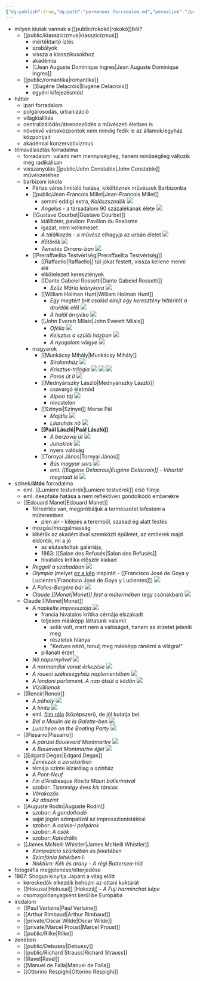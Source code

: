 ```yaml
---
{"dg-publish":true,"dg-path":"permanens forradalom.md","permalink":"/permanens-forradalom/"}
---
```


- milyen kiutak vannak a [[public/rokokó\|rokokó]]ból?
	- [[public/klasszicizmus\|klasszicizmus]]
		- mértéktartó ízlés
		- szabályok
		- vissza a klasszikusokhoz
		- akadémia
		- [[Jean Auguste Dominique Ingres\|Jean Auguste Dominique Ingres]]
	- [[public/romantika\|romantika]]
		- [[Eugéne Delacroix\|Eugéne Delacroix]]
		- egyéni kifejezésmód
- háttér
	- ipari forradalom
	- polgárosodás, urbanizáció
	- világkiállítás
	- centralizálódás/átrendeződés a művészeti életben is
	- növekvő városközpontok nem mindig fedik le az államok/egyház központjait
	- akadémiai konzervativizmus
- témaválasztás forradalma
	- forradalom: valami nem mennyiségileg, hanem minőségileg változik meg radikálisan
	- visszanyúlás [[public/John Constable\|John Constable]] művészetéhez
	- barbizoni iskola
		- Párizs város limitáló hatása, kiköltöznek művészek Barbizonba
		- [[public/Jean-Francois Millet\|Jean-Francois Millet]]
			- semmi eddigi extra, *Kalászszedők* ![](https://www.keparuhaz.hu/images/tmp/700/products/45/2645.jpg)
			- *Angelus* - a társadalom 90 százalékának élete ![](https://upload.wikimedia.org/wikipedia/commons/thumb/1/17/JEAN-FRAN%C3%87OIS_MILLET_-_El_%C3%81ngelus_%28Museo_de_Orsay%2C_1857-1859._%C3%93leo_sobre_lienzo%2C_55.5_x_66_cm%29.jpg/800px-JEAN-FRAN%C3%87OIS_MILLET_-_El_%C3%81ngelus_%28Museo_de_Orsay%2C_1857-1859._%C3%93leo_sobre_lienzo%2C_55.5_x_66_cm%29.jpg)
		- [[Gustave Courbet\|Gustave Courbet]]
			- kiállítótér, pavilon: Pavillon du Realisme
			- igazat, nem kellemeset
			- *A találkozás* - a művész elhagyja az urbán életet ![](https://www.meisterdrucke.hu/kunstwerke/1260px/Gustave_Courbet_-_The_meeting_or_Hello_Mr_Courbet_Meeting_between_Alfred_Bruyas_and_Gustave_Courbe_-_%28MeisterDrucke-946963%29.jpg)
			- *Kőtörők* ![](https://upload.wikimedia.org/wikipedia/commons/thumb/4/46/Gustave_Courbet_-_The_Stonebreakers_-_WGA05457.jpg/1200px-Gustave_Courbet_-_The_Stonebreakers_-_WGA05457.jpg)
			- *Temetés Ornans-ban* ![](https://www.meisterdrucke.hu/kunstwerke/1260px/Gustave_Courbet_-_The_Funeral_at_Ornans_1850_-_%28MeisterDrucke-726221%29.jpg)
		- [[Preraffaelita Testvériség\|Preraffaelita Testvériség]]
			- [[Raffaello\|Raffaello]] túl jókat festett, vissza kellene menni elé
			- elkötelezett keresztények
			- [[Dante Gabeiel Rossetti\|Dante Gabeiel Rossetti]]
				- *Szűz Mária leánykora* ![](https://www.meisterdrucke.hu/kunstwerke/1260px/Dante_Gabriel_Rossetti_-_The_Girlhood_of_Mary_Virgin_-_%28MeisterDrucke-690679%29.jpg)
			- [[William Holman Hunt\|William Holman Hunt]]
				- *Egy megtért brit család elrejt egy keresztény hittérítőt a druidák elől* ![](https://upload.wikimedia.org/wikipedia/commons/thumb/b/b5/William_Holman_Hunt_-_A_Converted_British_Family.jpg/800px-William_Holman_Hunt_-_A_Converted_British_Family.jpg)
				- *A halál árnyéka* ![](https://upload.wikimedia.org/wikipedia/commons/0/03/William_holman_hunt-the_shadow_of_death.jpg)
			- [[John Everett Milais\|John Everett Milais]] 
				- *Ofélia* ![](https://upload.wikimedia.org/wikipedia/commons/thumb/9/94/John_Everett_Millais_-_Ophelia_-_Google_Art_Project.jpg/1200px-John_Everett_Millais_-_Ophelia_-_Google_Art_Project.jpg)
				- *Keisztus a szülői házban* ![](https://upload.wikimedia.org/wikipedia/commons/7/7b/John_Everett_Millais_-_Christ_in_the_House_of_His_Parents_%28%60The_Carpenter%27s_Shop%27%29_-_Google_Art_Project.jpg)
				- *A nyugalom völgye* ![](https://victorianweb.org/painting/millais/paintings/23.jpg)
		- magyarok
			- [[Munkácsy Mihály\|Munkácsy Mihály]]
				- *Siralomház* ![](https://upload.wikimedia.org/wikipedia/commons/f/f7/Siralomh%C3%A1z_Munk%C3%A1csy_Mih%C3%A1ly_festm%C3%A9nye.jpg)
				- *Krisztus-trilógia* ![](https://www.vitato.eu/wp-content/uploads/munkacsy-krisztus-pilatus-elott-1200x786.jpg) ![](https://www.vitato.eu/wp-content/uploads/munkacsy-ecce-homo-ime-az-ember-1200x742.jpg) ![](https://www.vitato.eu/wp-content/uploads/munkacsy-golgota-kalvaria-festmeny-1200x738.jpg)
				- *Poros út II* ![](https://mng.hu/app/uploads/2022/10/79694.jpg)
			- [[Mednyánszky László\|Mednyánszky László]]
				- csavargó életmód
				- *Alpesi táj* ![](https://mng.hu/app/uploads/2022/10/64094.jpg)
				- nincstelen
			- [[Szinyei\|Szinyei]] Merse Pál
				- *Majális* ![](https://majalis.mng.hu/assets/media/images/01_festmeny/Majalis_2000.jpg)
				- *Lilaruhás nő* ![](https://upload.wikimedia.org/wikipedia/commons/thumb/2/27/Szinyei_Lilaruh%C3%A1s_n%C5%91.jpg/1200px-Szinyei_Lilaruh%C3%A1s_n%C5%91.jpg)
			- **[[Paál László\|Paál László]]**
				- *A berzovai út* ![](https://upload.wikimedia.org/wikipedia/commons/thumb/9/94/Pa%C3%A1l_A_berzovai_%C3%BAt.jpg/1200px-Pa%C3%A1l_A_berzovai_%C3%BAt.jpg)
				- *Juhaklok* ![](https://upload.wikimedia.org/wikipedia/commons/8/81/Pa%C3%A1l_L%C3%A1szl%C3%B3_-_1872_-_Juhaklok_%28Kazlak%29.jpg)
				- nyers valóság
			- [[Tornyai János\|Tornyai János]]
				- *Bús magyar sors* ![](https://mek.oszk.hu/01900/01905/html/cd8/kepek/muveszetek/mt075eem417.jpg)
				- *eml. [[Eugéne Delacroix\|Eugéne Delacroix]] - Vihartól megriadt ló* ![](https://www.szepmuveszeti.hu/app/uploads/2018/09/8532.jpg)
- színek/**látás** forradalma
	- eml. [[Lumiere testvérek\|Lumiere testvérek]] első filmje
	- eml. deepfake hatása a nem reflektíven gondolkodó emberekre
	- [[Edouard Manet\|Edouard Manet]]
		- félreértés van, megpróbáljuk a természetet lefesteni a műteremben
			- plen air - kilépés a teremből, szabad ég alatt festés
		- mozgás/mozgalmasság
		- kibérlik az akadémiával szemközti épületet, az emberek majd eldöntik, mi a jó
			- az elutasítottak galériája,
			- 1863: [[Salon des Refusés\|Salon des Refusés]]
			- hivatalos kritika először kiakad
		- *Reggeli a szabadban* ![](https://lh5.googleusercontent.com/proxy/aN14FCNhWKt_rOD0MnYLZ1cFf0uuPgTWKTAhcvelcZId1oAsuvBo4kTgSk2pVBaSOjpPcvTrIxlUiI9SZsc6c7Q0U4FYRhCwNTWJxscWL2v02k_4msNRsbmE38vpfFhPDq-J5NKTvQMXH2dR7ds)
		- *Olympia* (melyet [ez a kép](https://upload.wikimedia.org/wikipedia/commons/thumb/4/4c/Goya_Maja_naga2.jpg/800px-Goya_Maja_naga2.jpg) inspirált - [[Francisco José de Goya y Lucientes\|Francisco José de Goya y Lucientes]]) ![](https://mir-s3-cdn-cf.behance.net/project_modules/max_1200/2a4cd814895145.5628a5a087bf2.jpg)
		- *A Folies-Bergère bár* ![](https://upload.wikimedia.org/wikipedia/commons/thumb/b/b1/%22Un_Bar_aux_Folies-Berg%C3%A8re%22_by_%C3%89douard_Manet_%281882%29.jpg/800px-%22Un_Bar_aux_Folies-Berg%C3%A8re%22_by_%C3%89douard_Manet_%281882%29.jpg)
		- *Claude [[Monet\|Monet]] fest a műtermében* (egy csónakban) ![](https://upload.wikimedia.org/wikipedia/commons/thumb/e/ea/Monet_Painting_on_His_Studio_Boat_Edouard_Manet_1874.jpg/1280px-Monet_Painting_on_His_Studio_Boat_Edouard_Manet_1874.jpg)
	- Claude [[Monet\|Monet]]
		- *A napkelte impressziója* ![](https://upload.wikimedia.org/wikipedia/commons/thumb/5/59/Monet_-_Impression%2C_Sunrise.jpg/1200px-Monet_-_Impression%2C_Sunrise.jpg)
			- francia hivatalos kritika cérnája elszakadt
			- teljesen másképp láttatunk valamit
				- sokk volt, mert nem a valóságot, hanem az érzetet jeleníti meg
				- részletek hiánya
				- "Kedves néző, tanulj meg másképp ránézni a világra!"
			- pillanati érzet
		- *Nő napernyővel* ![](https://encrypted-tbn0.gstatic.com/images?q=tbn:ANd9GcRZ5KsP3iiXAmDWaSmJ-V5vPSyeJ8jQRmEN4w&s)
		- *A normandiai vonat érkezése* ![](https://upload.wikimedia.org/wikipedia/commons/f/f2/Claude_Monet_-_Arrival_of_the_Normandy_Train%2C_Gare_Saint-Lazare_-_Google_Art_Project.jpg)
		- *A roueni székesegyház naplementében* ![](https://upload.wikimedia.org/wikipedia/commons/d/d1/Claude_Monet_-_Rouen_Cathedral%2C_Facade_%28Sunset%29.JPG)
		- *A londoni parlament. A nap átsüt a ködön* ![](https://upload.wikimedia.org/wikipedia/commons/d/d3/London%2C_the_Houses_of_Parliament%2C_Sunlight_Opening_in_Fog%2C_by_Claude_Monet.jpg)
		- *Vízililiomok*
	- [[Renoir\|Renoir]]
		- *A páholy* ![](https://www.meisterdrucke.hu/kunstwerke/1260px/Pierre%20Auguste%20Renoir%20-%20La%20Loge%201873%20%20-%20%28MeisterDrucke-302181%29.jpg)
		- *A hinta* ![](https://upload.wikimedia.org/wikipedia/commons/e/eb/Fragonard%2C_The_Swing.jpg)
		- eml. [film róla](https://videa.hu/videok/film-animacio/renoir-2012-film-animacio-uO3X2gS7ZU5kFEDG) (középszerű, de jól kutatja be)
		- *Bál a Moulin de la Galette-ben* ![](https://upload.wikimedia.org/wikipedia/commons/thumb/2/21/Pierre-Auguste_Renoir%2C_Le_Moulin_de_la_Galette.jpg/1200px-Pierre-Auguste_Renoir%2C_Le_Moulin_de_la_Galette.jpg)
		- *Luncheon on the Boating Party* ![](https://upload.wikimedia.org/wikipedia/commons/thumb/8/8d/Pierre-Auguste_Renoir_-_Luncheon_of_the_Boating_Party_-_Google_Art_Project.jpg/500px-Pierre-Auguste_Renoir_-_Luncheon_of_the_Boating_Party_-_Google_Art_Project.jpg)
	- [[Pissarro\|Pissarro]]
		- *A párizsi Boulevard Montmartre* ![](https://upload.wikimedia.org/wikipedia/commons/thumb/1/15/Camille_Pissarro_-_Boulevard_Montmartre_-_Eremitage.jpg/640px-Camille_Pissarro_-_Boulevard_Montmartre_-_Eremitage.jpg)
		- *A Boulevard Montmartre éjjel* ![](https://www.camillepissarro.org/assets/img/paintings/boulevard-montmartre-at-night.jpg)
	- [[Edgard Degas\|Edgard Degas]]
		- *Zenészek a zenekarban*
		- témája szinte kizárólag a színház
		- *A Pont-Neuf*
		- *Fin d'Arabesque Rosita Mauri ballerinával*
		- szobor: *Tizennégy éves kis táncos*
		- *Várakozás*
		- *Az abszint*
	- [[Auguste Rodin\|Auguste Rodin]]
		- szobor: *A gondolkodó*
		- saját jogán szimpatizál az impresszionistákkal
		- szobor: *A calais-i polgárok*
		- szobor: *A csók*
		- szobor: *Katedrális*
	- [[James McNeill Whistler\|James McNeill Whistler]]
		- *Kompozíció szürkében és feketében*
		- *Szimfónia fehérben I.*
		- *Noktürn: Kék és arany - A régi Battersea-híd*
- fotográfia megjelenése/elterjedése
- 1867: Shogun kinyitja Japánt a világ előtt
	- kereskedők elkezdik behozni az ottani kuktúrát
	- [[Hokusai\|Hokusai]] [Hokszáj] - *A Fuji harminchat képe*
	- csomagolóanyagként kerül be Európába
- irodalom
	- [[Paul Verlaine\|Paul Verlaine]]
	- [[Arthur Rimbaud\|Arthur Rimbaud]]
	- [[private/Oscar Wilde\|Oscar Wilde]]
	- [[private/Marcel Proust\|Marcel Proust]]
	- [[public/Rilke\|Rilke]]
- zenében
	- [[public/Debussy\|Debussy]]
	- [[public/Richard Strauss\|Richard Strauss]]
	- [[Ravel\|Ravel]]
	- [[Manuel de Falla\|Manuel de Falla]]
	- [[Ottorino Respighi\|Ottorino Respighi]]